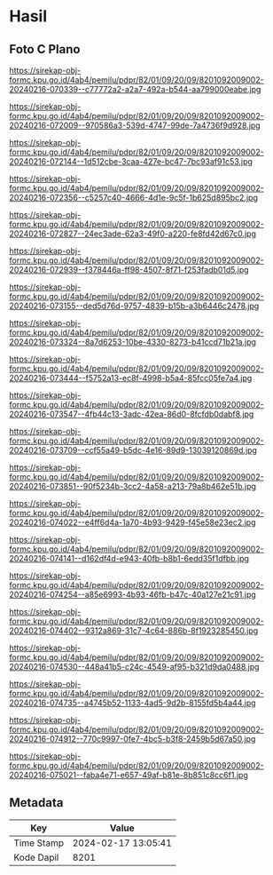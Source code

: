 # Hasil

## Foto C Plano

https://sirekap-obj-formc.kpu.go.id/4ab4/pemilu/pdpr/82/01/09/20/09/8201092009002-20240216-070339--c77772a2-a2a7-492a-b544-aa799000eabe.jpg

https://sirekap-obj-formc.kpu.go.id/4ab4/pemilu/pdpr/82/01/09/20/09/8201092009002-20240216-072009--970586a3-539d-4747-99de-7a4736f9d928.jpg

https://sirekap-obj-formc.kpu.go.id/4ab4/pemilu/pdpr/82/01/09/20/09/8201092009002-20240216-072144--1d512cbe-3caa-427e-bc47-7bc93af91c53.jpg

https://sirekap-obj-formc.kpu.go.id/4ab4/pemilu/pdpr/82/01/09/20/09/8201092009002-20240216-072356--c5257c40-4666-4d1e-9c5f-1b625d895bc2.jpg

https://sirekap-obj-formc.kpu.go.id/4ab4/pemilu/pdpr/82/01/09/20/09/8201092009002-20240216-072827--24ec3ade-62a3-49f0-a220-fe8fd42d67c0.jpg

https://sirekap-obj-formc.kpu.go.id/4ab4/pemilu/pdpr/82/01/09/20/09/8201092009002-20240216-072939--f378446a-ff98-4507-8f71-f253fadb01d5.jpg

https://sirekap-obj-formc.kpu.go.id/4ab4/pemilu/pdpr/82/01/09/20/09/8201092009002-20240216-073155--ded5d76d-9757-4839-b15b-a3b6446c2478.jpg

https://sirekap-obj-formc.kpu.go.id/4ab4/pemilu/pdpr/82/01/09/20/09/8201092009002-20240216-073324--8a7d6253-10be-4330-8273-b41ccd71b21a.jpg

https://sirekap-obj-formc.kpu.go.id/4ab4/pemilu/pdpr/82/01/09/20/09/8201092009002-20240216-073444--f5752a13-ec8f-4998-b5a4-85fcc05fe7a4.jpg

https://sirekap-obj-formc.kpu.go.id/4ab4/pemilu/pdpr/82/01/09/20/09/8201092009002-20240216-073547--4fb44c13-3adc-42ea-86d0-8fcfdb0dabf8.jpg

https://sirekap-obj-formc.kpu.go.id/4ab4/pemilu/pdpr/82/01/09/20/09/8201092009002-20240216-073709--ccf55a49-b5dc-4e16-89d9-13039120869d.jpg

https://sirekap-obj-formc.kpu.go.id/4ab4/pemilu/pdpr/82/01/09/20/09/8201092009002-20240216-073851--90f5234b-3cc2-4a58-a213-79a8b462e51b.jpg

https://sirekap-obj-formc.kpu.go.id/4ab4/pemilu/pdpr/82/01/09/20/09/8201092009002-20240216-074022--e4ff6d4a-1a70-4b93-9429-f45e58e23ec2.jpg

https://sirekap-obj-formc.kpu.go.id/4ab4/pemilu/pdpr/82/01/09/20/09/8201092009002-20240216-074141--d162df4d-e943-40fb-b8b1-6edd35f1dfbb.jpg

https://sirekap-obj-formc.kpu.go.id/4ab4/pemilu/pdpr/82/01/09/20/09/8201092009002-20240216-074254--a85e6993-4b93-46fb-b47c-40a127e21c91.jpg

https://sirekap-obj-formc.kpu.go.id/4ab4/pemilu/pdpr/82/01/09/20/09/8201092009002-20240216-074402--9312a869-31c7-4c64-886b-8f1923285450.jpg

https://sirekap-obj-formc.kpu.go.id/4ab4/pemilu/pdpr/82/01/09/20/09/8201092009002-20240216-074530--448a41b5-c24c-4549-af95-b321d9da0488.jpg

https://sirekap-obj-formc.kpu.go.id/4ab4/pemilu/pdpr/82/01/09/20/09/8201092009002-20240216-074735--a4745b52-1133-4ad5-9d2b-8155fd5b4a44.jpg

https://sirekap-obj-formc.kpu.go.id/4ab4/pemilu/pdpr/82/01/09/20/09/8201092009002-20240216-074912--770c9997-0fe7-4bc5-b3f8-2459b5d67a50.jpg

https://sirekap-obj-formc.kpu.go.id/4ab4/pemilu/pdpr/82/01/09/20/09/8201092009002-20240216-075021--faba4e71-e657-49af-b81e-8b851c8cc6f1.jpg


## Metadata

| Key        | Value               |
| ---------- | ------------------- |
| Time Stamp | 2024-02-17 13:05:41 |
| Kode Dapil | 8201                |



